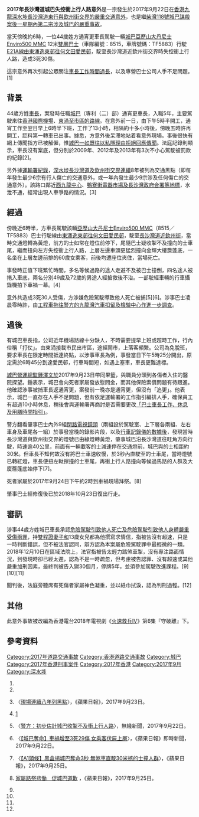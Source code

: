 **2017年長沙灣道城巴失控衝上行人路意外**是一宗發生於2017年9月22日在[香港](../Page/香港.md "wikilink")[九龍](../Page/九龍.md "wikilink")[深水埗](../Page/深水埗.md "wikilink")[長沙灣道東行與](../Page/長沙灣道.md "wikilink")[欽州街交界的嚴重交通意外](../Page/欽州街.md "wikilink")，也是繼[柴灣118號城巴謀殺案後一星期內第二宗涉及](https://zh.wikipedia.org/wiki/柴灣118號城巴謀殺案 "wikilink")[城巴的嚴重事故](../Page/城巴.md "wikilink")。

當天傍晚約6時，一位44歲姓方通宵更車長駕駛一輛[城巴](../Page/城巴.md "wikilink")[亞歷山大丹尼士](../Page/亞歷山大丹尼士.md "wikilink")[Enviro500
MMC](https://zh.wikipedia.org/wiki/Enviro500_MMC "wikilink")
12米[雙層巴士](https://zh.wikipedia.org/wiki/雙層巴士 "wikilink")（車隊編號：8515，車牌號碼：TF5883）行駛[E21A線由](../Page/城巴E21A線.md "wikilink")[東涌](../Page/東涌_\(香港\).md "wikilink")[逸東邨往](../Page/逸東邨.md "wikilink")[何文田](../Page/何文田.md "wikilink")[愛民邨](../Page/愛民邨.md "wikilink")，駛至長沙灣道近欽州街交界時失控衝上行人路，造成3死30傷。

這宗意外再次引起公眾關注[車長工作時間過長](https://zh.wikipedia.org/wiki/車長 "wikilink")，以及專營巴士公司人手不足問題。\[1\]

## 背景

44歲方姓[車長](https://zh.wikipedia.org/wiki/車長 "wikilink")，案發時任職[城巴](../Page/城巴.md "wikilink")（專利（二）部）通宵更車長，入職5年，主要駕駛來往[香港國際機場](../Page/香港國際機場.md "wikilink")、[東涌至](../Page/東涌_\(香港\).md "wikilink")[市區的路線](../Page/香港市區.md "wikilink")。在意外前一日，由下午5時半開工，通宵工作至翌日早上6時半下班，工作了13小時，相隔約十多小時後，傍晚五時許再開工，詎料第一轉車已出事。據悉，方意外後呆滯地站着看意外現場。事後很快有網上傳聞指方已被解僱，惟[城巴一如既往以私隱理由拒絕回應傳聞](../Page/城巴.md "wikilink")。法庭記錄則顯示，車長沒有案底，但分別於2009年、2012年及2013年有3次不小心駕駛被罰款的紀錄\[2\]。

另外據[運輸署紀錄](../Page/運輸署.md "wikilink")，[深水埗](../Page/深水埗.md "wikilink")[長沙灣道及](../Page/長沙灣道.md "wikilink")[欽州街交界連續](../Page/欽州街.md "wikilink")8年被列為交通黑點（即每年發生最少6宗有行人傷亡的交通意外，或一年內發生最少9宗涉及任何傷亡的交通意外）。該路口鄰近[西九龍中心](https://zh.wikipedia.org/wiki/深水埗_\(欽州街\)_總站 "wikilink")、[鴨寮街電器市場及](../Page/鴨寮街.md "wikilink")[長沙灣政府合署等地標](../Page/長沙灣政府合署.md "wikilink")，水泄不通，經常出現人車爭路的情況。\[3\]

## 經過

傍晚近6時半，方車長駕駛該輛[亞歷山大丹尼士](../Page/亞歷山大丹尼士.md "wikilink")[Enviro500
MMC](https://zh.wikipedia.org/wiki/Enviro500_MMC "wikilink")（8515／TF5883）巴士行駛線由[東涌](../Page/東涌_\(香港\).md "wikilink")[逸東邨往](../Page/逸東邨.md "wikilink")[何文田](../Page/何文田.md "wikilink")[愛民邨](../Page/愛民邨.md "wikilink")，駛至[長沙灣道近](../Page/長沙灣道.md "wikilink")[欽州街](../Page/欽州街.md "wikilink")，當時交通燈轉為黃燈，前方的士如常在燈位前停下，尾隨巴士疑收掣不及撞向的士車尾，繼而扭向左方失控衝上行人路，上層左邊車頭更猛烈撞向金輝大樓簷蓬底，一名坐在上層左邊前排的60歲女乘客，前後均遭座位夾住，當場死亡。

事發時正值下班繁忙時間，多名等候過路的途人走避不及被巴士撞倒，四名途人被捲入車底，兩名分別49歲及72歲的男途人經搶救後不治。一部駛經車輛的行車攝錄機拍下車禍一幕。\[4\]

意外共造成3死30人受傷，方涉嫌危險駕駛導致他人死亡被捕\[5\]\[6\]。涉事巴士凌晨零時許，由[工程車拖往警方的](https://zh.wikipedia.org/wiki/工程車 "wikilink")[九龍灣汽車扣留及檢驗中心作進一步調查](https://zh.wikipedia.org/wiki/九龍灣汽車扣留及檢驗中心 "wikilink")。

## 過後

有城巴車長指，公司近年機場路線十分缺人，不時需要提早上班或超時工作，行內俗稱「打仗」。由東涌接載市民出市區，途經鬧市，上落客頻繁。公司為免脫班，要求車長在限定時間抵達終點，以涉事車長為例，事發當日下午5時25分開出，原定需於6時45分到達愛民邨，行車時間短，如遇上塞車，車長更難達標。

[城巴營運總監鍾澤文於](../Page/城巴.md "wikilink")2017年9月23日帶同果籃，與職員分頭到各傷者入住的醫院探望。鍾表示，城巴會向死者家屬發放慰問金，而其他保險索償問題有待跟進。他確認涉事被捕車長返通宵更，案發前一晚亦是通宵更，但沒有「追更」。他表示，城巴一直存在人手不足問題，但有依足運輸署的工作指引編排人手，確保員工有超過10小時休息，稍後會與運輸署再商討是否需要更改[「巴士車長工作、休息及用膳時間指引」](https://zh.wikipedia.org/wiki/車長#編更制度 "wikilink")。

警方翻看肇事巴士內外9組[閉路電視鏡頭](../Page/閉路電視.md "wikilink")（兩組設於駕駛室、上下層各兩組、左右車身及車尾各一組）於事發當晚的錄影片段，以及[行車記錄儀的數據後](https://zh.wikipedia.org/wiki/行車記錄儀 "wikilink")，發現當時長沙灣道與欽州街交界的燈號已由綠燈轉黃燈，肇事城巴沿長沙灣道往旺角方向行駛，時速逾40公里，前面有一輛載客的士減速停在交通燈前，城巴與的士相距約30米。但車長不知何故沒有將巴士車速收慢，於3秒內直駛至的士車尾，當時燈號已轉紅燈，車長便扭左軚擦撞的士車尾，再衝上行人路撞向等候過馬路的人群及大廈簷篷底始停下\[7\]。

死者家屬於2017年9月24日下午約2時到車禍現場拜祭。\[8\]

肇事巴士經修復後已於2018年10月23日復出行走。

## 審訊

涉事44歲方姓城巴車長承認[危險駕駛引致他人死亡及危險駕駛引致他人身體嚴重受傷兩罪](../Page/危險駕駛引致他人死亡.md "wikilink")，持[雙程證妻子和](https://zh.wikipedia.org/wiki/雙程證 "wikilink")13歲女兒都為他撰寫求情信，指被告沒有超速，只是一時判斷錯誤，但不被法官認同，辯方認為本案屬危險駕駛罪中最輕微的一類。2018年12月10日在區域法院上，法官指被告太輕力踏煞車掣，沒有專注路面情況，到發現時卻已經太遲，認為不是一時疏忽，但考慮被告認罪、沒有超速或其他嚴重加刑因素，最終判被告入獄30個月，停牌5年，並須參加駕駛改進課程。\[9\]\[10\]\[11\]

聞判後，法庭旁聽席有死傷者家屬神色凝重，並以紙巾拭淚，認為判刑過輕。\[12\]

## 其他

此意外事故被改編為香港電台2018年電視劇《[火速救兵IV](../Page/火速救兵IV.md "wikilink")》第6集『守破離』下。

## 參考資料

[Category:2017年道路交通事故](https://zh.wikipedia.org/wiki/Category:2017年道路交通事故 "wikilink")
[Category:香港道路交通事故](https://zh.wikipedia.org/wiki/Category:香港道路交通事故 "wikilink")
[Category:城巴](https://zh.wikipedia.org/wiki/Category:城巴 "wikilink")
[Category:2017年香港刑事案件](https://zh.wikipedia.org/wiki/Category:2017年香港刑事案件 "wikilink")
[Category:2017年香港](https://zh.wikipedia.org/wiki/Category:2017年香港 "wikilink")
[Category:2017年9月](https://zh.wikipedia.org/wiki/Category:2017年9月 "wikilink")
[Category:深水埗](https://zh.wikipedia.org/wiki/Category:深水埗 "wikilink")

1.

2.
3.  〈[現場連續八年列黑點](https://hk.news.appledaily.com/local/daily/article/20170923/20161837)〉，《蘋果日報》，2017年9月23日。

4.  [1](https://www.youtube.com/watch?v=qUFVdmyEOBE)

5.  〈[警方：初步估計城巴收掣不及衝上行人路](http://news.tvb.com/local/59c519c0e60383ed0f869222)〉，無綫新聞，2017年9月22日。

6.  〈[【城巴奪命】車禍增至3死29傷
    女乘客伏屍上層](http://hk.apple.nextmedia.com/realtime/breaking/20170922/57243447)〉，《蘋果日報》即時新聞，2017年9月22日。

7.  〈[【A1頭條】黑盒揭城巴奪命3秒
    無煞車直駛30米撼的士撞人群](http://hk.apple.nextmedia.com/realtime/breaking/20170925/57251510)〉，《蘋果日報》，2017年9月25日。

8.  [家屬路祭悲慟　促城巴道歉](http://hk.apple.nextmedia.com/news/art/20170925/20163504)
    ，《蘋果日報》，2017年9月25日。

9.

10.

11.

12.